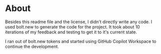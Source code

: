 # About

Besides this readme file and the license, I didn't directly write any code. I used bolt.new to generate the code for the project. It took about 10 iterations of my feedback and testing to get it to it's current state.

I ran out of bolt.new tokens and started using GitHub Copilot Workspace to continue the development.

